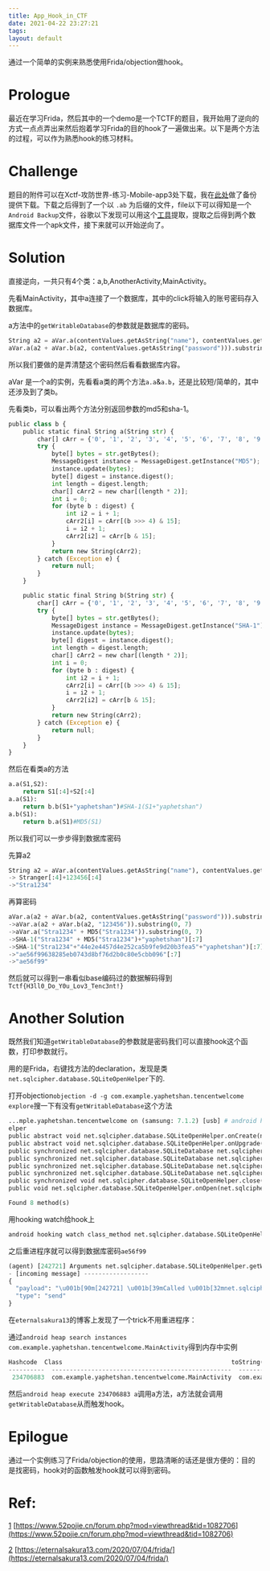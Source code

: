 ```yaml
---
title: App_Hook_in_CTF
date: 2021-04-22 23:27:21
tags:
layout: default
---
```

通过一个简单的实例来熟悉使用Frida/objection做hook。
<!--more-->
# Prologue

最近在学习Frida，然后其中的一个demo是一个TCTF的题目，我开始用了逆向的方式一点点弄出来然后抱着学习Frida的目的hook了一遍做出来。以下是两个方法的过程，可以作为熟悉hook的练习材料。

# Challenge

题目的附件可以在Xctf-攻防世界-练习-Mobile-app3处下载，我在[此处][1]做了备份提供下载。下载之后得到了一个以 `.ab` 为后缀的文件，file以下可以得知是一个`Android Backup`文件，谷歌以下发现可以用这个[工具][2]提取，提取之后得到两个数据库文件一个apk文件，接下来就可以开始逆向了。

# Solution

直接逆向，一共只有4个类：a,b,AnotherActivity,MainActivity。

先看MainActivity，其中a连接了一个数据库，其中的click将输入的账号密码存入数据库。

a方法中的`getWritableDatabase`的参数就是数据库的密码。

```python
String a2 = aVar.a(contentValues.getAsString("name"), contentValues.getAsString("password"));
aVar.a(a2 + aVar.b(a2, contentValues.getAsString("password"))).substring(0, 7)
```

所以我们要做的是弄清楚这个密码然后看看数据库内容。

aVar 是一个a的实例，先看看a类的两个方法`a.a`&`a.b`，还是比较短/简单的，其中还涉及到了类b。

先看类b，可以看出两个方法分别返回参数的md5和sha-1。

```python
public class b {
    public static final String a(String str) {
        char[] cArr = {'0', '1', '2', '3', '4', '5', '6', '7', '8', '9', 'a', 'b', 'c', 'd', 'e', 'f'};
        try {
            byte[] bytes = str.getBytes();
            MessageDigest instance = MessageDigest.getInstance("MD5");
            instance.update(bytes);
            byte[] digest = instance.digest();
            int length = digest.length;
            char[] cArr2 = new char[(length * 2)];
            int i = 0;
            for (byte b : digest) {
                int i2 = i + 1;
                cArr2[i] = cArr[(b >>> 4) & 15];
                i = i2 + 1;
                cArr2[i2] = cArr[b & 15];
            }
            return new String(cArr2);
        } catch (Exception e) {
            return null;
        }
    }

    public static final String b(String str) {
        char[] cArr = {'0', '1', '2', '3', '4', '5', '6', '7', '8', '9', 'a', 'b', 'c', 'd', 'e', 'f'};
        try {
            byte[] bytes = str.getBytes();
            MessageDigest instance = MessageDigest.getInstance("SHA-1");
            instance.update(bytes);
            byte[] digest = instance.digest();
            int length = digest.length;
            char[] cArr2 = new char[(length * 2)];
            int i = 0;
            for (byte b : digest) {
                int i2 = i + 1;
                cArr2[i] = cArr[(b >>> 4) & 15];
                i = i2 + 1;
                cArr2[i2] = cArr[b & 15];
            }
            return new String(cArr2);
        } catch (Exception e) {
            return null;
        }
    }
}
```

然后在看类a的方法

```python
a.a(S1,S2):
	return S1[:4]+S2[:4]
a.a(S1):
	return b.b(S1+"yaphetshan")#SHA-1(S1+"yaphetshan")
a.b(S1):
	return b.a(S1)#MD5(S1)
```

所以我们可以一步步得到数据库密码

先算a2

```python
String a2 = aVar.a(contentValues.getAsString("name"), contentValues.getAsString("password"));
-> Stranger[:4]+123456[:4]
->"Stra1234"
```

再算密码

```python
aVar.a(a2 + aVar.b(a2, contentValues.getAsString("password"))).substring(0, 7)
->aVar.a(a2 + aVar.b(a2, "123456")).substring(0, 7)
->aVar.a("Stra1234" + MD5("Stra1234")).substring(0, 7)
->SHA-1("Stra1234" + MD5("Stra1234")+"yaphetshan")[:7]
->SHA-1("Stra1234"+"44e2e4457d4e252ca5b9fe9d20b3fea5"+"yaphetshan")[:7]
->"ae56f99638285eb0743d8bf76d2b0c80e5cbb096"[:7]
->"ae56f99"
```

然后就可以得到一串看似base编码过的数据解码得到`Tctf{H3ll0_Do_Y0u_Lov3_Tenc3nt!}`

# Another Solution

既然我们知道`getWritableDatabase`的参数就是密码我们可以直接hook这个函数，打印参数就行。

用的是Frida，右键找方法的declaration，发现是类`net.sqlcipher.database.SQLiteOpenHelper`下的.

打开objection`objection -d -g com.example.yaphetshan.tencentwelcome explore`搜一下有没有`getWritableDatabase`这个方法

```python
...mple.yaphetshan.tencentwelcome on (samsung: 7.1.2) [usb] # android hooking list class_methods net.sqlcipher.database.SQLiteOpenH
elper
public abstract void net.sqlcipher.database.SQLiteOpenHelper.onCreate(net.sqlcipher.database.SQLiteDatabase)
public abstract void net.sqlcipher.database.SQLiteOpenHelper.onUpgrade(net.sqlcipher.database.SQLiteDatabase,int,int)
public synchronized net.sqlcipher.database.SQLiteDatabase net.sqlcipher.database.SQLiteOpenHelper.getReadableDatabase(char[])
public synchronized net.sqlcipher.database.SQLiteDatabase net.sqlcipher.database.SQLiteOpenHelper.getReadableDatabase(java.lang.String)
public synchronized net.sqlcipher.database.SQLiteDatabase net.sqlcipher.database.SQLiteOpenHelper.getWritableDatabase(char[])
public synchronized net.sqlcipher.database.SQLiteDatabase net.sqlcipher.database.SQLiteOpenHelper.getWritableDatabase(java.lang.String)
public synchronized void net.sqlcipher.database.SQLiteOpenHelper.close()
public void net.sqlcipher.database.SQLiteOpenHelper.onOpen(net.sqlcipher.database.SQLiteDatabase)

Found 8 method(s)
```

用hooking watch给hook上

```python
android hooking watch class_method net.sqlcipher.database.SQLiteOpenHelper.getWritableDatabase --dump-args
```

之后重进程序就可以得到数据库密码`ae56f99`

```python
(agent) [242721] Arguments net.sqlcipher.database.SQLiteOpenHelper.getWritableDatabase(ae56f99)
- [incoming message] ------------------
{
  "payload": "\u001b[90m[242721] \u001b[39mCalled \u001b[32mnet.sqlcipher.database.SQLiteOpenHelper\u001b[39m.\u001b[92mgetWritableDatabase\u001b[39m(\u001b[31m[C\u001b[39m)",
  "type": "send"
}
```

在`eternalsakura13`的博客上发现了一个trick不用重进程序：

通过`android heap search instances com.example.yaphetshan.tencentwelcome.MainActivity`得到内存中实例

```python
Hashcode  Class                                               toString()
----------  --------------------------------------------------  ----------------------------------------------------------
 234706883  com.example.yaphetshan.tencentwelcome.MainActivity  com.example.yaphetshan.tencentwelcome.MainActivity@dfd57c3
```

然后`android heap execute 234706883 a`调用a方法，a方法就会调用`getWritableDatabase`从而触发hook。

# Epilogue

通过一个实例练习了Frida/objection的使用，思路清晰的话还是很方便的：目的是找密码，hook对的函数触发hook就可以得到密码。

# Ref:

[1] [https://www.52pojie.cn/forum.php?mod=viewthread&tid=1082706](https://www.52pojie.cn/forum.php?mod=viewthread&tid=1082706)

[2] [https://eternalsakura13.com/2020/07/04/frida/](https://eternalsakura13.com/2020/07/04/frida/)

[1]: [https://github.com/n132/Watermalon/blob/master/XCTF/Mobile/app3.ab](https://github.com/n132/Watermalon/blob/master/XCTF/Mobile/app3.ab)

[2]: [https://github.com/nelenkov/android-backup-extractor](https://github.com/nelenkov/android-backup-extractor)